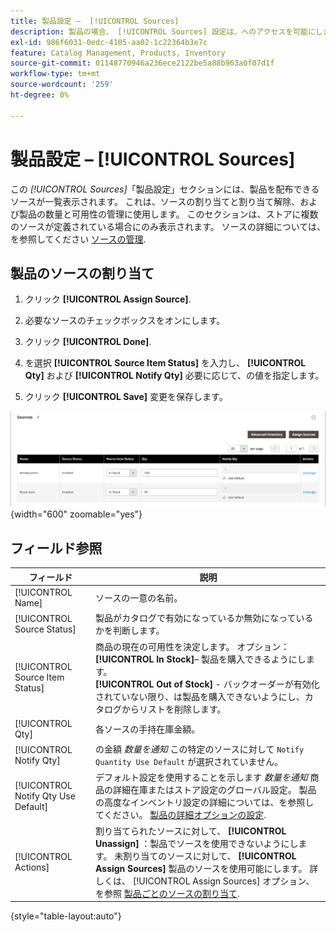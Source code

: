 ```yaml
---
title: 製品設定 –  [!UICONTROL Sources]
description: 製品の場合、 [!UICONTROL Sources] 設定は、へのアクセスを可能にします [!DNL Inventory Management] 製品を配布できるソース。
exl-id: 986f6031-0edc-4105-aa02-1c22364b3e7c
feature: Catalog Management, Products, Inventory
source-git-commit: 01148770946a236ece2122be5a88b963a0f07d1f
workflow-type: tm+mt
source-wordcount: '259'
ht-degree: 0%

---
```


# 製品設定 –  [!UICONTROL Sources]

この _[!UICONTROL Sources]_「製品設定」セクションには、製品を配布できるソースが一覧表示されます。 これは、ソースの割り当てと割り当て解除、および製品の数量と可用性の管理に使用します。 このセクションは、ストアに複数のソースが定義されている場合にのみ表示されます。 ソースの詳細については、を参照してください [ソースの管理](../inventory-management/sources-manage.md).

## 製品のソースの割り当て

1. クリック **[!UICONTROL Assign Source]**.

1. 必要なソースのチェックボックスをオンにします。

1. クリック **[!UICONTROL Done]**.

1. を選択 **[!UICONTROL Source Item Status]** を入力し、 **[!UICONTROL Qty]** および **[!UICONTROL Notify Qty]** 必要に応じて、の値を指定します。

1. クリック **[!UICONTROL Save]** 変更を保存します。

![ソースビュー](./assets/catalog-sources-list.png){width="600" zoomable="yes"}

## フィールド参照

| フィールド | 説明 |
|--- |--- |
| [!UICONTROL Name] | ソースの一意の名前。 |
| [!UICONTROL Source Status] | 製品がカタログで有効になっているか無効になっているかを判断します。 |
| [!UICONTROL Source Item Status] | 商品の現在の可用性を決定します。 オプション：<br />**[!UICONTROL In Stock]**– 製品を購入できるようにします。<br />**[!UICONTROL Out of Stock]** - バックオーダーが有効化されていない限り、は製品を購入できないようにし、カタログからリストを削除します。 |
| [!UICONTROL Qty] | 各ソースの手持在庫金額。 |
| [!UICONTROL Notify Qty] | の金額 _数量を通知_ この特定のソースに対して `Notify Quantity Use Default` が選択されていません。 |
| [!UICONTROL Notify Qty Use Default] | デフォルト設定を使用することを示します _数量を通知_ 商品の詳細在庫またはストア設定のグローバル設定。 製品の高度なインベントリ設定の詳細については、を参照してください。 [製品の詳細オプションの設定](../inventory-management/product-options.md). |
| [!UICONTROL Actions] | 割り当てられたソースに対して、 **[!UICONTROL Unassign]** ：製品でソースを使用できないようにします。 未割り当てのソースに対して、 **[!UICONTROL Assign Sources]** 製品のソースを使用可能にします。 詳しくは、 [!UICONTROL Assign Sources] オプション、を参照 [製品ごとのソースの割り当て](../inventory-management/sources-assign-per-product.md). |

{style="table-layout:auto"}
